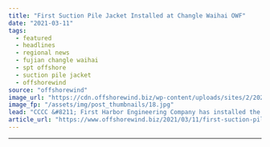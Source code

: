 ```yaml
---
title: "First Suction Pile Jacket Installed at Changle Waihai OWF"
date: "2021-03-11"
tags: 
  - featured
  - headlines
  - regional news
  - fujian changle waihai
  - spt offshore
  - suction pile jacket
  - offshorewind
source: "offshorewind"
image_url: "https://cdn.offshorewind.biz/wp-content/uploads/sites/2/2021/03/11100005/First-SPT-Suction-Pile-Jacket-Installed-Offshore-China.jpg"
image_fp: "/assets/img/post_thumbnails/18.jpg"
lead: "CCCC &#8211; First Harbor Engineering Company has installed the first suction pile jacket at"
article_url: "https://www.offshorewind.biz/2021/03/11/first-suction-pile-jacket-installed-at-changle-waihai-owf/"
---
```


---
